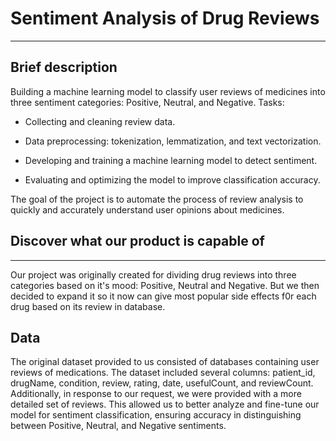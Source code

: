 # Sentiment Analysis of Drug Reviews
***
## Brief description

Building a machine learning model to classify user reviews of medicines into three sentiment categories: Positive, Neutral, and Negative.
Tasks:

- Collecting and cleaning review data.

- Data preprocessing: tokenization, lemmatization, and text vectorization.

- Developing and training a machine learning model to detect sentiment.

- Evaluating and optimizing the model to improve classification accuracy.

The goal of the project is to automate the process of review analysis to quickly and accurately understand user opinions about medicines.

## Discover what our product is capable of
***
Our project was originally created for dividing drug reviews into three categories based on it's mood: Positive, Neutral and Negative. But we then decided to expand it so it now can give most popular side effects f0r each drug based on its review in database.
## Data

The original dataset provided to us consisted of databases containing user reviews of medications. The dataset included several columns: patient_id, drugName, condition, review, rating, date, usefulCount, and reviewCount. Additionally, in response to our request, we were provided with a more detailed set of reviews. This allowed us to better analyze and fine-tune our model for sentiment classification, ensuring accuracy in distinguishing between Positive, Neutral, and Negative sentiments.
